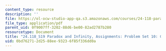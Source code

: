 ```yaml
---
content_type: resource
description: ''
file: https://ol-ocw-studio-app-qa.s3.amazonaws.com/courses/24-118-paradox-and-infinity-spring-2019/0bd762712d2588ee93236f85f336dd0a_MIT24_118S19_ProblemSet10.pdf
file_type: application/pdf
parent_uid: 0f9007ff-3202-88d6-be00-82ad2787b280
resourcetype: Document
title: "24.118_S19 Paradox and Infinity, Assignments: Problem Set 10: G\xF6del's Theorem "
uid: 0bd76271-2d25-88ee-9323-6f85f336dd0a
---
```

